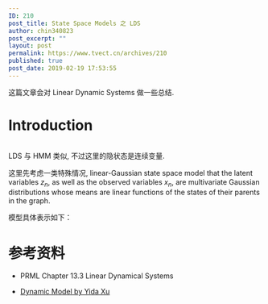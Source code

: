 ```yaml
---
ID: 210
post_title: State Space Models 之 LDS
author: chin340823
post_excerpt: ""
layout: post
permalink: https://www.tvect.cn/archives/210
published: true
post_date: 2019-02-19 17:53:55
---
```

这篇文章会对 Linear Dynamic Systems 做一些总结.

<h1>Introduction</h1>

<img src="https://www.tvect.cn/wp-content/uploads/2019/03/758ee40569603466ba0c6a8efe39ba4e.png" alt="" />

LDS 与 HMM 类似, 不过这里的隐状态是连续变量.

这里先考虑一类特殊情况, linear-Gaussian state space model that the latent variables $z_n$, as well as the observed variables $x_n$, are multivariate Gaussian distributions whose means are linear functions of the states of their parents in the graph.

模型具体表示如下：

<h1>参考资料</h1>

<ul>
<li><p>PRML Chapter 13.3  Linear Dynamical Systems</p></li>
<li><p><a href="https://github.com/roboticcam/machine-learning-notes/blob/master/dynamic_model.pdf">Dynamic Model by Yida Xu</a></p></li>
</ul>